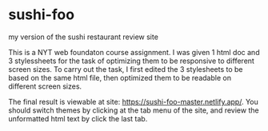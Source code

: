 # sushi-foo
my version of the sushi restaurant review site

This is a NYT web foundaton course assignment.  I was given 1 html doc and 3 stylessheets for the task of optimizing them to be responsive to different screen sizes.  To carry out the task, I first edited the 3 stylesheets to be based on the same html file, then optimized them to be readable on different screen sizes.

The final result is viewable at site: https://sushi-foo-master.netlify.app/.  You should switch themes by clicking at the tab menu of the site, and review the unformatted html text by click the last tab.
